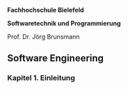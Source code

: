 **Fachhochschule Bielefeld**

**Softwaretechnik und Programmierung**

Prof. Dr. Jörg Brunsmann

## Software Engineering
### Kapitel 1. Einleitung
